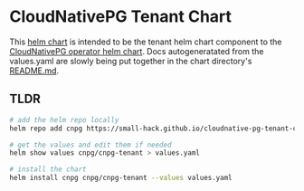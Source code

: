 # CloudNativePG Tenant Chart

This [helm chart](https://small-hack.github.io/cloudnative-pg-tenant-chart/) is intended to be the tenant helm chart component to the [CloudNativePG operator helm chart](https://github.com/cloudnative-pg/charts). Docs autogeneratated from the values.yaml are slowly being put together in the chart directory's [README.md](https://github.com/small-hack/cloudnative-pg-tenant-chart/tree/main/charts/cloudnative-pg-tenant#readme).

## TLDR

```bash
# add the helm repo locally
helm repo add cnpg https://small-hack.github.io/cloudnative-pg-tenant-chart

# get the values and edit them if needed
helm show values cnpg/cnpg-tenant > values.yaml

# install the chart
helm install cnpg cnpg/cnpg-tenant --values values.yaml
```
